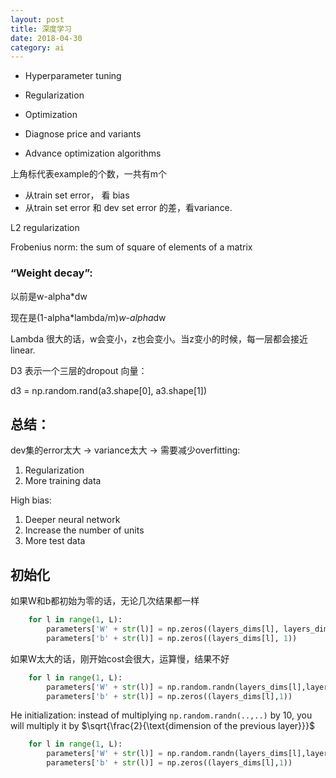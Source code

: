 ```yaml
---
layout: post
title: 深度学习
date: 2018-04-30
category: ai
---
```


- Hyperparameter tuning
- Regularization
- Optimization

- Diagnose price and variants 
- Advance optimization algorithms

上角标代表example的个数，一共有m个

* 从train set error， 看 bias
* 从train set error 和 dev set error 的差，看variance.

L2 regularization

Frobenius norm: the sum of square of elements of a matrix

### “Weight decay”:
以前是w-alpha*dw

现在是(1-alpha*lambda/m)*w-alpha*dw
 
Lambda 很大的话，w会变小，z也会变小。当z变小的时候，每一层都会接近linear.

D3 表示一个三层的dropout 向量：

d3 = np.random.rand(a3.shape[0], a3.shape[1])


## 总结：

dev集的error太大 -> variance太大 -> 需要减少overfitting:

1. Regularization
2. More training data


High bias:

1. Deeper neural network
2. Increase the number of units
3. More test data



## 初始化

如果W和b都初始为零的话，无论几次结果都一样

```python
    for l in range(1, L):
        parameters['W' + str(l)] = np.zeros((layers_dims[l], layers_dims[l-1]))
        parameters['b' + str(l)] = np.zeros((layers_dims[l], 1))
```

如果W太大的话，刚开始cost会很大，运算慢，结果不好

```python
    for l in range(1, L):
        parameters['W' + str(l)] = np.random.randn(layers_dims[l],layers_dims[l-1])*10
        parameters['b' + str(l)] = np.zeros((layers_dims[l],1))
```

He initialization: instead of multiplying `np.random.randn(..,..)` by 10, you will multiply it by $\sqrt{\frac{2}{\text{dimension of the previous layer}}}$

```python
    for l in range(1, L):
        parameters['W' + str(l)] = np.random.randn(layers_dims[l],layers_dims[l-1])*np.sqrt(2/layers_dims[l-1])
        parameters['b' + str(l)] = np.zeros((layers_dims[l],1))
```